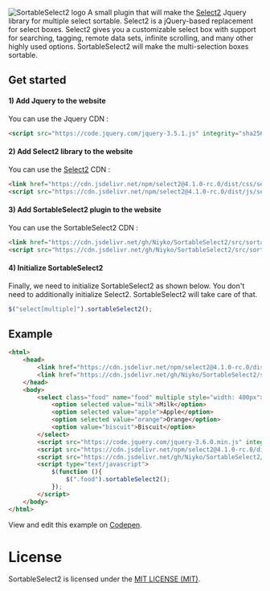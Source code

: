 ![SortableSelect2 logo](https://i.imgur.com/XhTkYMp.png)
A small plugin that will make the [Select2](https://github.com/select2/select2) Jquery library for multiple select sortable. Select2 is a jQuery-based replacement for select boxes. Select2 gives you a customizable select box with support for searching, tagging, remote data sets, infinite scrolling, and many other highly used options. SortableSelect2 will make the multi-selection boxes sortable.

## Get started
#### 1) Add Jquery to the website
You can use the Jquery CDN :
`````Html
<script src="https://code.jquery.com/jquery-3.5.1.js" integrity="sha256-QWo7LDvxbWT2tbbQ97B53yJnYU3WhH/C8ycbRAkjPDc=" crossorigin="anonymous"></script>
`````
#### 2) Add Select2 library to the website
You can use the [Select2](https://github.com/select2/select2) CDN :
`````Html
<link href="https://cdn.jsdelivr.net/npm/select2@4.1.0-rc.0/dist/css/select2.min.css" rel="stylesheet" />
<script src="https://cdn.jsdelivr.net/npm/select2@4.1.0-rc.0/dist/js/select2.min.js"></script>
`````
#### 3) Add SortableSelect2 plugin to the website
You can use the SortableSelect2 CDN :
`````Html
<link href="https://cdn.jsdelivr.net/gh/Niyko/SortableSelect2/src/sortable.select2.css" rel="stylesheet" />
<script src="https://cdn.jsdelivr.net/gh/Niyko/SortableSelect2/src/sortable.select2.js"></script>
`````
#### 4) Initialize SortableSelect2
Finally, we need to initialize SortableSelect2 as shown below. You don't need to additionally initialize Select2. SortableSelect2 will take care of that.
`````Javascript
$("select[multiple]").sortableSelect2();
`````
## Example
`````Html
<html>
    <head>
        <link href="https://cdn.jsdelivr.net/npm/select2@4.1.0-rc.0/dist/css/select2.min.css" rel="stylesheet"/>
        <link href="https://cdn.jsdelivr.net/gh/Niyko/SortableSelect2/src/sortable.select2.css" rel="stylesheet"/>
    </head>
    <body>
        <select class="food" name="food" multiple style="width: 400px">
            <option selected value="milk">Milk</option>
            <option selected value="apple">Apple</option>
            <option selected value="orange">Orange</option>
            <option value="biscuit">Biscuit</option>
        </select>
        <script src="https://code.jquery.com/jquery-3.6.0.min.js" integrity="sha256-/xUj+3OJU5yExlq6GSYGSHk7tPXikynS7ogEvDej/m4=" crossorigin="anonymous"></script>
        <script src="https://cdn.jsdelivr.net/npm/select2@4.1.0-rc.0/dist/js/select2.min.js"></script>
        <script src="https://cdn.jsdelivr.net/gh/Niyko/SortableSelect2/src/sortable.select2.js"></script>
        <script type="text/javascript">
            $(function (){
                $(".food").sortableSelect2();
            });
        </script>
    </body>
</html>
`````
View and edit this example on [Codepen](https://codepen.io/niyko/pen/oNqdVBa).
# License
SortableSelect2 is licensed under the [MIT LICENSE (MIT)](https://github.com/Niyko/SortableSelect2/blob/master/LICENSE).
